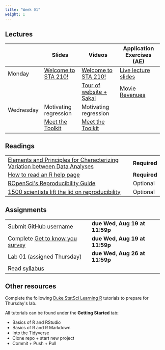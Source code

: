 ```yaml
---
title: "Week 01"
weight: 1
---
```


<style>
table {
font-size: 18px;
}

</style>

## Lectures

|           | Slides                   | Videos | Application Exercises (AE) |
|-----------|--------------------------|--------|--------|
| Monday    | [Welcome to STA 210!](https://sta210-fa20.netlify.app/slides/01-welcome.html#1) | [Welcome to STA 210!](https://warpwire.duke.edu/w/uyAEAA/) | [Live lecture slides](https://sta210-fa20.netlify.app/appex/01-intro.html)|
|  |  | [Tour of website + Sakai](https://warpwire.duke.edu/w/8R4EAA/) | [Movie Revenues](https://sta210-fa20.netlify.app/appex/01-movies.html) |
| Wednesday | Motivating regression    | Motivating regression     | |
|  |     [Meet the Toolkit](https://sta210-fa20.netlify.app/slides/02-meet-toolkit.html)  | [Meet the Toolkit](https://warpwire.duke.edu/w/RSwEAA/)     | |


## Readings

|            |   |
|------------|---|
| [Elements and Principles for Characterizing Variation between Data Analyses](https://arxiv.org/pdf/1903.07639.pdf)  | **Required**   |
| [How to read an R help page](https://socviz.co/appendix.html#a-little-more-about-r)  | **Required**   |
|  [ROpenSci's Reproducibility Guide](https://ropensci.github.io/reproducibility-guide/sections/introduction/)          | Optional  |
|  [1500 scientists lift the lid on reproducibility](https://www.nature.com/news/1-500-scientists-lift-the-lid-on-reproducibility-1.19970)          | Optional  |


## Assignments

|                        |   |
|------------------------|---|
| [Submit GitHub username](https://forms.gle/NQdtNt82r8p2zFwC9) | **due Wed, Aug 19 at 11:59p** |
| Complete [Get to know you survey](https://duke.qualtrics.com/jfe/form/SV_40BHXPlGnAiT01f) | **due Wed, Aug 19 at 11:59p** |
| Lab 01 (assigned Thursday)              |  **due Wed, Aug 26 at 11:59p** |
| Read [syllabus](https://sta210-fa20.netlify.app/syllabus/)              |  |

## Other resources

Complete the following [Duke StatSci Learning R](https://duke-learning-r.netlify.app/) tutorials to prepare for Thursday's lab. 

All tutorials can be found under the **Getting Started** tab: 
- Basics of R and RStudio
- Basics of R and R Markdown
- Into the Tidyverse
- Clone repo + start new project
- Commit + Push + Pull






